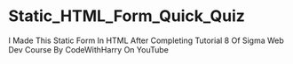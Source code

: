 # Static_HTML_Form_Quick_Quiz
 I Made This Static Form In HTML After Completing Tutorial 8 Of Sigma Web Dev Course By CodeWithHarry On YouTube
